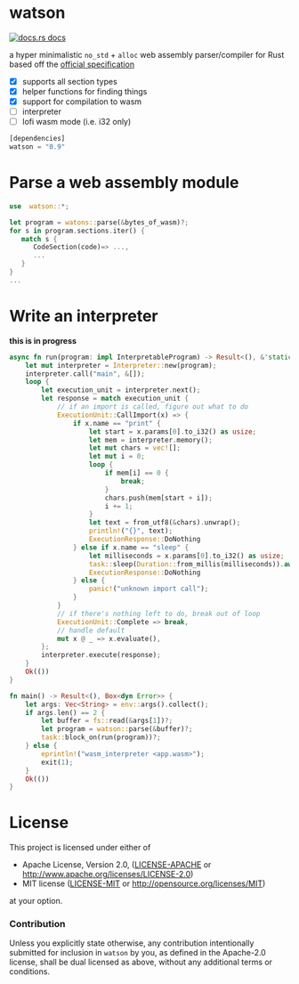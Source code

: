 # watson

<a href="https://docs.rs/watson"><img src="https://img.shields.io/badge/docs-latest-blue.svg?style=flat-square" alt="docs.rs docs" /></a>

a hyper minimalistic `no_std` + `alloc` web assembly parser/compiler for Rust based off the [official specification](https://webassembly.github.io/spec/core/index.html)

- [X] supports all section types
- [X] helper functions for finding things
- [x] support for compilation to wasm
- [ ] interpreter
- [ ] lofi wasm mode (i.e. i32 only)

```rust
[dependencies]
watson = "0.9"
```

# Parse a web assembly module

```rust
use  watson::*;

let program = watons::parse(&bytes_of_wasm)?;
for s in program.sections.iter() {
   match s {
      CodeSection(code)=> ...,
      ...
   }
}
...
```

# Write an interpreter

**this is in progress**

```rust
async fn run(program: impl InterpretableProgram) -> Result<(), &'static str> {
    let mut interpreter = Interpreter::new(program);
    interpreter.call("main", &[]);
    loop {
        let execution_unit = interpreter.next();
        let response = match execution_unit {
            // if an import is called, figure out what to do
            ExecutionUnit::CallImport(x) => {
                if x.name == "print" {
                    let start = x.params[0].to_i32() as usize;
                    let mem = interpreter.memory();
                    let mut chars = vec![];
                    let mut i = 0;
                    loop {
                        if mem[i] == 0 {
                            break;
                        }
                        chars.push(mem[start + i]);
                        i += 1;
                    }
                    let text = from_utf8(&chars).unwrap();
                    println!("{}", text);
                    ExecutionResponse::DoNothing
                } else if x.name == "sleep" {
                    let milliseconds = x.params[0].to_i32() as usize;
                    task::sleep(Duration::from_millis(milliseconds)).await;
                    ExecutionResponse::DoNothing
                } else {
                    panic!("unknown import call");
                }
            }
            // if there's nothing left to do, break out of loop
            ExecutionUnit::Complete => break,
            // handle default
            mut x @ _ => x.evaluate(),
        };
        interpreter.execute(response);
    }
    Ok(())
}

fn main() -> Result<(), Box<dyn Error>> {
    let args: Vec<String> = env::args().collect();
    if args.len() == 2 {
        let buffer = fs::read(&args[1])?;
        let program = watson::parse(&buffer)?;
        task::block_on(run(program))?;
    } else {
        eprintln!("wasm_interpreter <app.wasm>");
        exit(1);
    }
    Ok(())
}
```

# License

This project is licensed under either of

 * Apache License, Version 2.0, ([LICENSE-APACHE](LICENSE-APACHE) or
   http://www.apache.org/licenses/LICENSE-2.0)
 * MIT license ([LICENSE-MIT](LICENSE-MIT) or
   http://opensource.org/licenses/MIT)

at your option.

### Contribution

Unless you explicitly state otherwise, any contribution intentionally submitted
for inclusion in `watson` by you, as defined in the Apache-2.0 license, shall be
dual licensed as above, without any additional terms or conditions.
